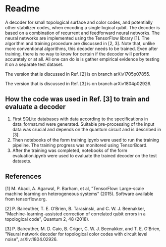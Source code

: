 # Readme

A decoder for small topological surface and color codes, and potentially other stabilizer codes, when encoding a single logical qubit. The decoder is based on a combination of recurrent and feedforward neural networks. The neural networks are implemented using the TensorFlow library [1]. The algorithm and training procedure are discussed in [2, 3]. Note that, unlike more conventional algorithms, this decoder needs to be trained. Even after training, there is no way to know for certain if the decoder will perform accurately or at all. All one can do is is gather empirical evidence by testing it on a separate test dataset.

The version that is discussed in Ref. [2] is on branch arXiv1705p07855.

The version that is discussed in Ref. [3] is on branch arXiv1804p02926.


## How the code was used in Ref. [3] to train and evaluate a decoder
1) First SQLite databases with data according to the specifications in data_format.md were generated. Suitable pre-processing of the input data was crucial and depends on the quantum circuit and is described in [3].<br>
2) Then notebooks of the form training.ipynb were used to run the training pipeline. The training progress was monitored using TensorBoard.<br>
3) After the training was completed, notebooks of the form evaluation.ipynb were used to evaluate the trained decoder on the test datasets.


## References
[1] M. Abadi, A. Agarwal, P. Barham, et al, "TensorFlow: Large-scale machine learning on heterogeneous systems" (2015). Software available from tensorflow.org.

[2] P. Baireuther, T. E. O’Brien, B. Tarasinski, and C. W. J. Beenakker, "Machine-learning-assisted correction of correlated qubit errors in a topological code", Quantum 2, 48 (2018).

[3] P. Baireuther, M. D. Caio, B. Criger, C. W. J. Beenakker, and T. E. O’Brien, "Neural network decoder for topological color codes with circuit level noise", arXiv:1804.02926.


